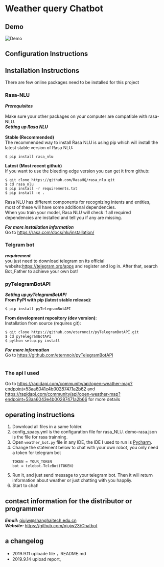 # Weather query Chatbot
## Demo<br>
![Demo](https://github.com/qiujw23/Chatbot/blob/master/chatbot_demo.gif "Demo")<br>  
## Configuration Instructions
## Installation Instructions
There are few online packages need to be installed for this project
### Rasa-NLU
***Prerequisites***<br>
<br>
Make sure your other packages on your computer are compatible with rasa-NLU.<br>
***Setting up Rasa NLU***<br>
<br>
**Stable (Recommended)**<br>
The recommended way to install Rasa NLU is using pip which will install the latest stable version of Rasa NLU:<br>
```
$ pip install rasa_nlu
```
**Latest (Most recent github)**<br>
If you want to use the bleeding edge version you can get it from github:<br>
```
$ git clone https://github.com/RasaHQ/rasa_nlu.git
$ cd rasa_nlu
$ pip install -r requirements.txt
$ pip install -e .
```
Rasa NLU has different components for recognizing intents and entities, most of these will have some additional dependencies.<br>
When you train your model, Rasa NLU will check if all required dependencies are installed and tell you if any are missing.<br>  

***For more installation information***<br>
Go to https://rasa.com/docs/nlu/installation/<br>

### Telgram bot
***requirement***<br>
you just need to download telegram on its official website:https://telegram.org/apps and register and log in.
After that, search Bot_Father to achieve your own bot!
<br>

### pyTelegramBotAPI
***Setting up pyTelegramBotAPI***<br>
**From PyPI with pip (latest stable release):**<br>
```
$ pip install pyTelegramBotAPI
```
**From development repository (dev version):**<br>
Installation from source (requires git):<br>
```
$ git clone https://github.com/eternnoir/pyTelegramBotAPI.git
$ cd pyTelegramBotAPI
$ python setup.py install
```
***For more information***<br>
Go to https://github.com/eternnoir/pyTelegramBotAPI<br>
<br>
### The api I used
Go to https://rapidapi.com/community/api/open-weather-map?endpoint=53aa6041e4b00287471a2b62
and https://rapidapi.com/community/api/open-weather-map?endpoint=53aa6043e4b00287471a2b66
for more details
<br>
## operating instructions
1. Download all files in a same folder.
2. config_spacy.yml is the configuration file for rasa_NLU. demo-rasa.json is the file for rasa trainning.
3. Open `weather_bot.py` file in any IDE, the IDE I used to run is [Pycharm](https://www.jetbrains.com/pycharm/).
4. Change the statement below to chat with your own robot, you only need a token for telegram bot
    ```
    TOKEN = YOUR_TOKEN
    bot = telebot.TeleBot(TOKEN)
    ```
5. Run it, and just send message to your telegram bot. Then it will return information about weather or just chatting with you happliy.
6. Start to chat!
## contact information for the distributor or programmer
***Email:*** qiujw@shanghaitech.edu.cn<br>
***Website:*** https://github.com/qiujw23/Chatbot
## a changelog
* 2019.9.11 uploade file ，README.md
* 2019.9.14 upload report, 
